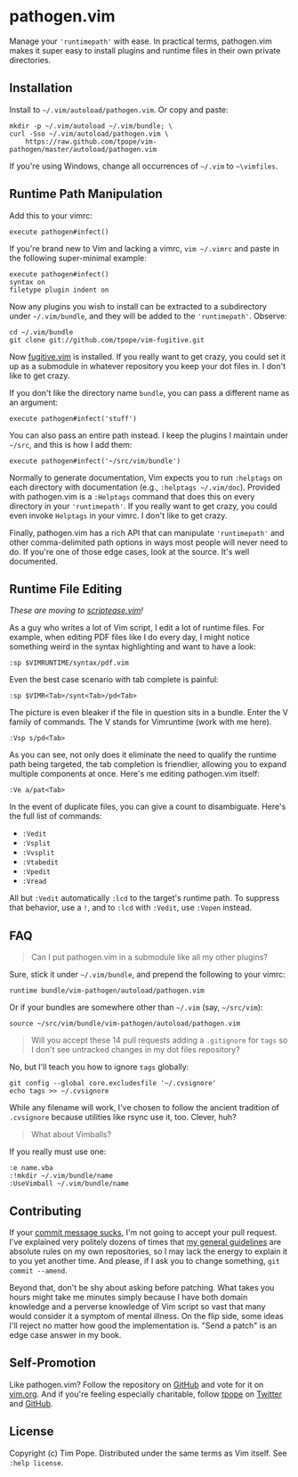 pathogen.vim
============

Manage your `'runtimepath'` with ease.  In practical terms, pathogen.vim
makes it super easy to install plugins and runtime files in their own
private directories.

Installation
------------

Install to `~/.vim/autoload/pathogen.vim`.  Or copy and paste:

    mkdir -p ~/.vim/autoload ~/.vim/bundle; \
    curl -Sso ~/.vim/autoload/pathogen.vim \
        https://raw.github.com/tpope/vim-pathogen/master/autoload/pathogen.vim

If you're using Windows, change all occurrences of `~/.vim` to `~\vimfiles`.

Runtime Path Manipulation
-------------------------

Add this to your vimrc:

    execute pathogen#infect()

If you're brand new to Vim and lacking a vimrc, `vim ~/.vimrc` and paste
in the following super-minimal example:

    execute pathogen#infect()
    syntax on
    filetype plugin indent on

Now any plugins you wish to install can be extracted to a subdirectory
under `~/.vim/bundle`, and they will be added to the `'runtimepath'`.
Observe:

    cd ~/.vim/bundle
    git clone git://github.com/tpope/vim-fugitive.git

Now [fugitive.vim](https://github.com/tpope/vim-fugitive) is installed.
If you really want to get crazy, you could set it up as a submodule in
whatever repository you keep your dot files in.  I don't like to get
crazy.

If you don't like the directory name `bundle`, you can pass a different
name as an argument:

    execute pathogen#infect('stuff')

You can also pass an entire path instead.  I keep the plugins I maintain
under `~/src`, and this is how I add them:

    execute pathogen#infect('~/src/vim/bundle')

Normally to generate documentation, Vim expects you to run `:helptags`
on each directory with documentation (e.g., `:helptags ~/.vim/doc`).
Provided with pathogen.vim is a `:Helptags` command that does this on
every directory in your `'runtimepath'`.  If you really want to get
crazy, you could even invoke `Helptags` in your vimrc.  I don't like to
get crazy.

Finally, pathogen.vim has a rich API that can manipulate `'runtimepath'`
and other comma-delimited path options in ways most people will never
need to do.  If you're one of those edge cases, look at the source.
It's well documented.

Runtime File Editing
--------------------

*These are moving to [scriptease.vim](/tpope/vim-scriptease)!*

As a guy who writes a lot of Vim script, I edit a lot of runtime files.
For example, when editing PDF files like I do every day, I might notice
something weird in the syntax highlighting and want to have a look:

    :sp $VIMRUNTIME/syntax/pdf.vim

Even the best case scenario with tab complete is painful:

    :sp $VIMR<Tab>/synt<Tab>/pd<Tab>

The picture is even bleaker if the file in question sits in a
bundle.  Enter the V family of commands.  The V stands for Vimruntime
(work with me here).

    :Vsp s/pd<Tab>

As you can see, not only does it eliminate the need to qualify the
runtime path being targeted, the tab completion is friendlier, allowing
you to expand multiple components at once.  Here's me editing
pathogen.vim itself:

    :Ve a/pat<Tab>

In the event of duplicate files, you can give a count to disambiguate.
Here's the full list of commands:

* `:Vedit`
* `:Vsplit`
* `:Vvsplit`
* `:Vtabedit`
* `:Vpedit`
* `:Vread`

All but `:Vedit` automatically `:lcd` to the target's runtime path.  To
suppress that behavior, use a `!`, and to `:lcd` with `:Vedit`, use
`:Vopen` instead.

FAQ
---

> Can I put pathogen.vim in a submodule like all my other plugins?

Sure, stick it under `~/.vim/bundle`, and prepend the following to your
vimrc:

    runtime bundle/vim-pathogen/autoload/pathogen.vim

Or if your bundles are somewhere other than `~/.vim` (say, `~/src/vim`):

    source ~/src/vim/bundle/vim-pathogen/autoload/pathogen.vim

> Will you accept these 14 pull requests adding a `.gitignore` for
> `tags` so I don't see untracked changes in my dot files repository?

No, but I'll teach you how to ignore `tags` globally:

    git config --global core.excludesfile '~/.cvsignore'
    echo tags >> ~/.cvsignore

While any filename will work, I've chosen to follow the ancient
tradition of `.cvsignore` because utilities like rsync use it, too.
Clever, huh?

> What about Vimballs?

If you really must use one:

    :e name.vba
    :!mkdir ~/.vim/bundle/name
    :UseVimball ~/.vim/bundle/name

Contributing
------------

If your [commit message sucks](http://stopwritingramblingcommitmessages.com/),
I'm not going to accept your pull request.  I've explained very politely
dozens of times that
[my general guidelines](http://tbaggery.com/2008/04/19/a-note-about-git-commit-messages.html)
are absolute rules on my own repositories, so I may lack the energy to
explain it to you yet another time.  And please, if I ask you to change
something, `git commit --amend`.

Beyond that, don't be shy about asking before patching.  What takes you
hours might take me minutes simply because I have both domain knowledge
and a perverse knowledge of Vim script so vast that many would consider
it a symptom of mental illness.  On the flip side, some ideas I'll
reject no matter how good the implementation is.  "Send a patch" is an
edge case answer in my book.

Self-Promotion
--------------

Like pathogen.vim?  Follow the repository on
[GitHub](https://github.com/tpope/vim-pathogen) and vote for it on
[vim.org](http://www.vim.org/scripts/script.php?script_id=2332).  And if
you're feeling especially charitable, follow [tpope](http://tpo.pe/) on
[Twitter](http://twitter.com/tpope) and
[GitHub](https://github.com/tpope).

License
-------

Copyright (c) Tim Pope.  Distributed under the same terms as Vim itself.
See `:help license`.
